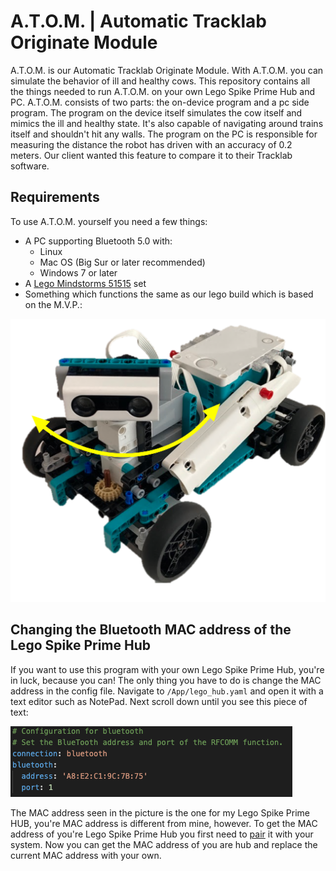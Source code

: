 # A.T.O.M. | Automatic Tracklab Originate Module

A.T.O.M. is our Automatic Tracklab Originate Module. With A.T.O.M. you can simulate the behavior of ill and healthy cows. This repository contains all the things needed to run A.T.O.M. on your own Lego Spike Prime Hub and PC. A.T.O.M. consists of two parts: the on-device program and a pc side program. The program on the device itself simulates the cow itself and mimics the ill and healthy state. It's also capable of navigating around trains itself and shouldn't hit any walls.
The program on the PC is responsible for measuring the distance the robot has driven with an accuracy of 0.2 meters. Our client wanted this feature to compare it to their Tracklab software.

## Requirements
To use A.T.O.M. yourself you need a few things:
- A PC supporting Bluetooth 5.0 with:
    - Linux
    - Mac OS (Big Sur or later recommended)
    - Windows 7 or later
- A [Lego Mindstorms 51515](https://www.lego.com/en-us/product/robot-inventor-51515) set
- Something which functions the same as our lego build which is based on the M.V.P.:
<p align="right">
    <a href="https://www.lego.com/cdn/product-assets/product.bi.additional.main.pdf/51515_MVP.pdf">
        <img src="https://github.com/penguix0/spike-prime-navigation/blob/main/pictures/robot_1.png?raw=true" alt="Picture of the robot used with A.T.O.M.">
    </a>
</p>

## Changing the Bluetooth MAC address of the Lego Spike Prime Hub

If you want to use this program with your own Lego Spike Prime Hub, you're in luck, because you can! The only thing you have to do is change the MAC address in the config file. Navigate to <code>/App/lego_hub.yaml</code> and open it with a text editor such as NotePad. Next scroll down until you see this piece of text:

![YAML to edit](./pictures/yaml_to_edit.png "The YAML we're going to edit.")

The MAC address seen in the picture is the one for my Lego Spike Prime HUB, you're MAC address is different from mine, however. To get the MAC address of you're Lego Spike Prime Hub you first need to [pair](https://education.lego.com/en-us/product-resources/spike-prime/troubleshooting/bluetooth-connectivity) it with your system. Now you can get the MAC address of you are hub and replace the current MAC address with your own.
